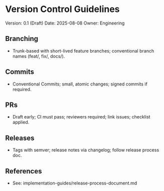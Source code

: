 # Version Control Guidelines

Version: 0.1 (Draft)
Date: 2025-08-08
Owner: Engineering

## Branching
- Trunk-based with short-lived feature branches; conventional branch names (feat/, fix/, docs/).

## Commits
- Conventional Commits; small, atomic changes; signed commits if required.

## PRs
- Draft early; CI must pass; reviewers required; link issues; checklist applied.

## Releases
- Tags with semver; release notes via changelog; follow release process doc.

## References
- See: implementation-guides/release-process-document.md
